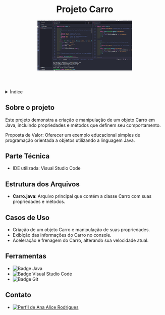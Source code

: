 <!DOCTYPE html>
<html lang="pt-br">
<head>
    <meta charset="UTF-8">
    <meta name="viewport" content="width=device-width, initial-scale=1.0">
    <meta name="description" content="Projeto de exemplo que demonstra a criação e manipulação de um objeto Carro em Java.">
    <meta name="keywords" content="Java, Carro, Projeto, VS Code">
    <meta name="author" content="Ana Alice Rodrigues">
    
</head>
<body>

<header>
    <h1>Projeto Carro</h1>
    <img src="./img/tela.png" alt="tela" width="300" height="auto">
</header>

<details>
    <summary>Índice</summary>
    <ol>
        <li><a href="#sobre-o-projeto">Sobre o projeto</a></li>
        <li><a href="#parte-tecnica">Parte Técnica</a></li>
        <li><a href="#estrutura-dos-arquivos">Estrutura dos Arquivos</a></li>
        <li><a href="#casos-de-uso">Casos de Uso</a></li>
        <li><a href="#ferramentas">Ferramentas</a></li>
        <li><a href="#contato">Contato</a></li>
    </ol>
</details>

<section id="sobre-o-projeto">
    <h2>Sobre o projeto</h2>
    <p>
        Este projeto demonstra a criação e manipulação de um objeto Carro em Java, incluindo propriedades e métodos que definem seu comportamento.
    </p>
    <p>
        Proposta de Valor: Oferecer um exemplo educacional simples de programação orientada a objetos utilizando a linguagem Java.
    </p>
</section>

<section id="parte-tecnica">
    <h2>Parte Técnica</h2>
    <ul>
        <li>IDE utilizada: Visual Studio Code</li>
    </ul>
</section>

<section id="estrutura-dos-arquivos">
    <h2>Estrutura dos Arquivos</h2>
    <ul>
        <li><strong>Carro.java</strong>: Arquivo principal que contém a classe Carro com suas propriedades e métodos.</li>
    </ul>
</section>

<section id="casos-de-uso">
    <h2>Casos de Uso</h2>
    <ul>
        <li>Criação de um objeto Carro e manipulação de suas propriedades.</li>
        <li>Exibição das informações do Carro no console.</li>
        <li>Aceleração e frenagem do Carro, alterando sua velocidade atual.</li>
    </ul>
</section>

<section id="ferramentas">
    <h2>Ferramentas</h2>
    <ul>
        <li><img src="https://img.shields.io/badge/Java-007396?style=for-the-badge&logo=java&logoColor=white" alt="Badge Java"></li>
        <li><img src="https://img.shields.io/badge/Visual_Studio_Code-007ACC?style=for-the-badge&logo=visual-studio-code&logoColor=white" alt="Badge Visual Studio Code"></li>
        <li><img src="https://img.shields.io/badge/GIT-E44C30?style=for-the-badge&logo=git&logoColor=white" alt="Badge Git"></li>
    </ul>
</section>

<section id="contato">
    <h2>Contato</h2>
    <ul>
        <li><a href="https://linktr.ee/anaeanali5" target="_blank"><img src="https://img.shields.io/badge/Ana_Alice_Rodrigues-blue?style=for-the-badge" alt="Perfil de Ana Alice Rodrigues"></a></li>
</ul>
   
</section>

</body>
</html>
